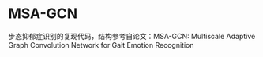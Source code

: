 # MSA-GCN
步态抑郁症识别的复现代码，结构参考自论文：MSA-GCN: Multiscale Adaptive Graph Convolution Network for Gait Emotion Recognition
